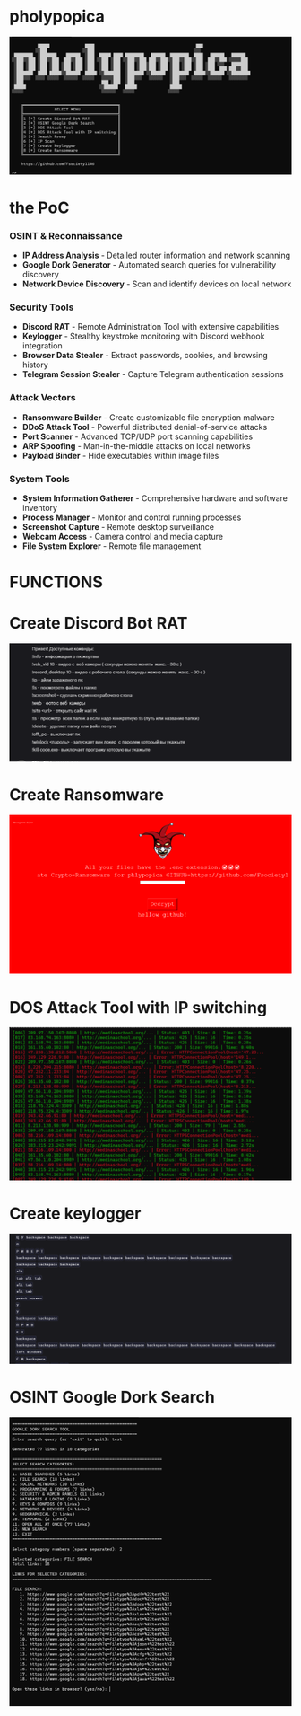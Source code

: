 # pholypopica
![Project Screenshot](screenshots/11.png)
# the PoC 
###  OSINT & Reconnaissance
- **IP Address Analysis** - Detailed router information and network scanning
- **Google Dork Generator** - Automated search queries for vulnerability discovery
- **Network Device Discovery** - Scan and identify devices on local network

###  Security Tools
- **Discord RAT** - Remote Administration Tool with extensive capabilities
- **Keylogger** - Stealthy keystroke monitoring with Discord webhook integration
- **Browser Data Stealer** - Extract passwords, cookies, and browsing history
- **Telegram Session Stealer** - Capture Telegram authentication sessions

###  Attack Vectors
- **Ransomware Builder** - Create customizable file encryption malware
- **DDoS Attack Tool** - Powerful distributed denial-of-service attacks
- **Port Scanner** - Advanced TCP/UDP port scanning capabilities
- **ARP Spoofing** - Man-in-the-middle attacks on local networks
- **Payload Binder** - Hide executables within image files

###  System Tools
- **System Information Gatherer** - Comprehensive hardware and software inventory
- **Process Manager** - Monitor and control running processes
- **Screenshot Capture** - Remote desktop surveillance
- **Webcam Access** - Camera control and media capture
- **File System Explorer** - Remote file management
# FUNCTIONS
# Create Discord Bot RAT   

![Project Screenshot](screenshots/13.png)
# Create Ransomware    

![Project Screenshot](screenshots/12.png)
# DOS Attack Tool with IP switching
![Project Screenshot](screenshots/15.png)
# Create keylogger  
![Project Screenshot](screenshots/16.png)

# OSINT Google Dork Search  
![Project Screenshot](screenshots/17.png)
